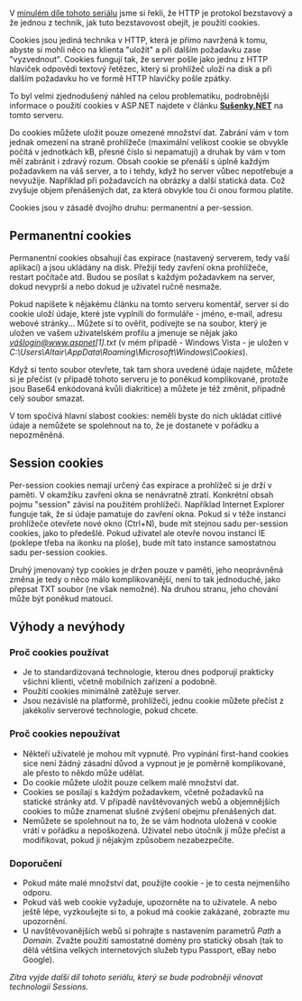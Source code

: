 <!-- dcterms:identifier = aspnetcz#191 -->
<!-- dcterms:title = Stavové HTTP: Cookies -->
<!-- dcterms:abstract = Web byl stvořen jako bezstavový a struktura HTTP a HTML tomu odpovídá. Pokud chceme tuto bezstavovost překlenout, existuje několik technik, které nám umožní toto omezení obejít. Nyní se podrobněji podíváme na první z nich: cookies. -->
<!-- np9:categoryId = 1 -->
<!-- x4w:category = IT -->
<!-- np9:authorId = 1 -->
<!-- np9:authorEmail = michal.valasek@altairis.cz -->
<!-- dcterms:creator = Michal Altair Valášek -->
<!-- np9:serialId = 4 -->
<!-- x4w:serial = Stavové HTTP -->
<!-- dcterms:created = 2008-03-21T08:00:29+01:00 -->
<!-- dcterms:dateAccepted = 2008-03-21T08:00:29+01:00 -->

V [minulém díle tohoto seriálu](https://www.aspnet.cz/Articles/190-stavove-http-jak-funguji-cookies-session-a-viewstate-a-proc-je-nepouzivat.aspx) jsme si řekli, že HTTP je protokol bezstavový a že jednou z technik, jak tuto bezstavovost obejít, je použití cookies.

Cookies jsou jediná technika v HTTP, která je přímo navržená k tomu, abyste si mohli něco na klienta "uložit" a při dalším požadavku zase "vyzvednout". Cookies fungují tak, že server pošle jako jednu z HTTP hlaviček odpovědi textový řetězec, který si prohlížeč uloží na disk a při dalším požadavku ho ve formě HTTP hlavičky pošle zpátky.

To byl velmi zjednodušený náhled na celou problematiku, podrobnější informace o použití cookies v ASP.NET najdete v článku **[Sušenky.NET](https://www.aspnet.cz/Articles/8-susenky-net.aspx)** na tomto serveru.

Do cookies můžete uložit pouze omezené množství dat. Zabrání vám v tom jednak omezení na straně prohlížeče (maximální velikost cookie se obvykle počítá v jednotkách kB, přesné číslo si nepamatuji) a druhak by vám v tom měl zabránit i zdravý rozum. Obsah cookie se přenáší s úplně každým požadavkem na váš server, a to i tehdy, když ho server vůbec nepotřebuje a nevyužije. Například při požadavcích na obrázky a další statická data. Což zvyšuje objem přenášených dat, za která obvykle tou či onou formou platíte.

Cookies jsou v zásadě dvojího druhu: permanentní a per-session. 

## Permanentní cookies

Permanentní cookies obsahují čas expirace (nastavený serverem, tedy vaší aplikací) a jsou ukládány na disk. Přežijí tedy zavření okna prohlížeče, restart počítače atd. Budou se posílat s každým požadavkem na server, dokud nevyprší a nebo dokud je uživatel ručně nesmaže.

Pokud napíšete k nějakému článku na tomto serveru komentář, server si do cookie uloží údaje, které jste vyplnili do formuláře - jméno, e-mail, adresu webové stránky... Můžete si to ověřit, podívejte se na soubor, který je uložen ve vašem uživatelském profilu a jmenuje se nějak jako *vášlogin@www.aspnet[1].txt* (v mém případě - Windows Vista - je uložen v *C:\Users\Altair\AppData\Roaming\Microsoft\Windows\Cookies*).

Když si tento soubor otevřete, tak tam shora uvedené údaje najdete, můžete si je přečíst (v případě tohoto serveru je to poněkud komplikované, protože jsou Base64 enkódovaná kvůli diakritice) a můžete je též změnit, případně celý soubor smazat.

V tom spočívá hlavní slabost cookies: neměli byste do nich ukládat citlivé údaje a nemůžete se spolehnout na to, že je dostanete v pořádku a nepozměněná.

## Session cookies

Per-session cookies nemají určený čas expirace a prohlížeč si je drží v paměti. V okamžiku zavření okna se nenávratně ztratí. Konkrétní obsah pojmu "session" závisí na použitém prohlížeči. Například Internet Explorer funguje tak, že si údaje pamatuje do zavření okna. Pokud si v téže instanci prohlížeče otevřete nové okno (Ctrl+N), bude mít stejnou sadu per-session cookies, jako to předešlé. Pokud uživatel ale otevře novou instanci IE (poklepe třeba na ikonku na ploše), bude mít tato instance samostatnou sadu per-session cookies.

Druhý jmenovaný typ cookies je držen pouze v paměti, jeho neoprávněná změna je tedy o něco málo komplikovanější, není to tak jednoduché, jako přepsat TXT soubor (ne však nemožné). Na druhou stranu, jeho chování může být poněkud matoucí.

## Výhody a nevýhody

### Proč cookies používat

*   Je to standardizovaná technologie, kterou dnes podporují prakticky všichni klienti, včetně mobilních zařízení a podobně. 
*   Použití cookies minimálně zatěžuje server. 
*   Jsou nezávislé na platformě, prohlížeči, jednu cookie můžete přečíst z jakékoliv serverové technologie, pokud chcete.

### Proč cookies nepoužívat

*   Někteří uživatelé je mohou mít vypnuté. Pro vypínání first-hand cookies sice není žádný zásadní důvod a vypnout je je poměrně komplikované, ale přesto to někdo může udělat. 
*   Do cookie můžete uložit pouze celkem malé množství dat. 
*   Cookies se posílají s každým požadavkem, včetně požadavků na statické stránky atd. V případě navštěvovaných webů a objemnějších cookies to může znamenat slušné zvýšení obejmu přenášených dat. 
*   Nemůžete se spolehnout na to, že se vám hodnota uložená v cookie vrátí v pořádku a nepoškozená. Uživatel nebo útočník ji může přečíst a modifikovat, pokud ji nějakým způsobem nezabezpečíte.

### Doporučení

*   Pokud máte malé množství dat, použijte cookie - je to cesta nejmenšího odporu. 
*   Pokud váš web cookie vyžaduje, upozorněte na to uživatele. A nebo ještě lépe, vyzkoušejte si to, a pokud má cookie zakázané, zobrazte mu upozornění. 
*   U navštěvovanějších webů si pohrajte s nastavením parametrů *Path* a *Domain*. Zvažte použití samostatné domény pro statický obsah (tak to dělá většina velkých internetových služeb typu Passport, eBay nebo Google).

*Zítra vyjde další díl tohoto seriálu, který se bude podrobněji věnovat technologii Sessions.*
